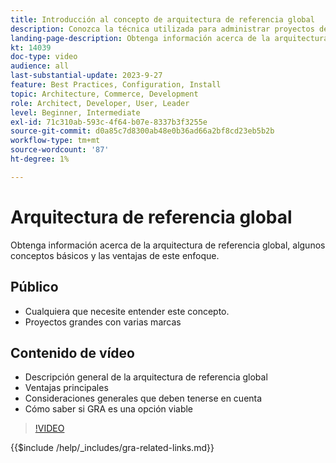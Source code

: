 ```yaml
---
title: Introducción al concepto de arquitectura de referencia global
description: Conozca la técnica utilizada para administrar proyectos de comercio complejos llamada Arquitectura de referencia global
landing-page-description: Obtenga información acerca de la arquitectura de referencia global y cómo se utiliza con Adobe Commerce
kt: 14039
doc-type: video
audience: all
last-substantial-update: 2023-9-27
feature: Best Practices, Configuration, Install
topic: Architecture, Commerce, Development
role: Architect, Developer, User, Leader
level: Beginner, Intermediate
exl-id: 71c310ab-593c-4f64-b07e-8337b3f3255e
source-git-commit: d0a85c7d8300ab48e0b36ad66a2bf8cd23eb5b2b
workflow-type: tm+mt
source-wordcount: '87'
ht-degree: 1%

---
```


# Arquitectura de referencia global

Obtenga información acerca de la arquitectura de referencia global, algunos conceptos básicos y las ventajas de este enfoque.

## Público

* Cualquiera que necesite entender este concepto.
* Proyectos grandes con varias marcas

## Contenido de vídeo

* Descripción general de la arquitectura de referencia global
* Ventajas principales
* Consideraciones generales que deben tenerse en cuenta
* Cómo saber si GRA es una opción viable

>[!VIDEO](https://video.tv.adobe.com/v/3424597?learn=on)

{{$include /help/_includes/gra-related-links.md}}
